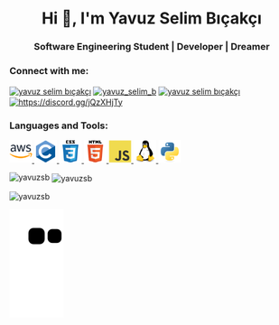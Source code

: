 <!-- [![MasterHead](http:) -->
<h1 align="center">Hi 👋, I'm Yavuz Selim Bıçakçı</h1>
<h3 align="center">Software Engineering Student | Developer | Dreamer</h3>

<h3 align="left">Connect with me:</h3>
<p align="left">
<a href="https://linkedin.com/in/yavuz selim bıçakçı" target="blank"><img align="center" src="https://raw.githubusercontent.com/rahuldkjain/github-profile-readme-generator/master/src/images/icons/Social/linked-in-alt.svg" alt="yavuz selim bıçakçı" height="30" width="40" /></a>
<a href="https://instagram.com/yavuz_selim_b" target="blank"><img align="center" src="https://raw.githubusercontent.com/rahuldkjain/github-profile-readme-generator/master/src/images/icons/Social/instagram.svg" alt="yavuz_selim_b" height="30" width="40" /></a>
<a href="https://www.youtube.com/c/yavuz selim bıçakçı" target="blank"><img align="center" src="https://raw.githubusercontent.com/rahuldkjain/github-profile-readme-generator/master/src/images/icons/Social/youtube.svg" alt="yavuz selim bıçakçı" height="30" width="40" /></a>
<a href="https://discord.gg/https://discord.gg/jQzXHjTy" target="blank"><img align="center" src="https://raw.githubusercontent.com/rahuldkjain/github-profile-readme-generator/master/src/images/icons/Social/discord.svg" alt="https://discord.gg/jQzXHjTy" height="30" width="40" /></a>
</p>

<h3 align="left">Languages and Tools:</h3>
<p align="left"> <a href="https://aws.amazon.com" target="_blank" rel="noreferrer"> <img src="https://raw.githubusercontent.com/devicons/devicon/master/icons/amazonwebservices/amazonwebservices-original-wordmark.svg" alt="aws" width="40" height="40"/> </a> <a href="https://www.cprogramming.com/" target="_blank" rel="noreferrer"> <img src="https://raw.githubusercontent.com/devicons/devicon/master/icons/c/c-original.svg" alt="c" width="40" height="40"/> </a> <a href="https://www.w3schools.com/css/" target="_blank" rel="noreferrer"> <img src="https://raw.githubusercontent.com/devicons/devicon/master/icons/css3/css3-original-wordmark.svg" alt="css3" width="40" height="40"/> </a> <a href="https://www.w3.org/html/" target="_blank" rel="noreferrer"> <img src="https://raw.githubusercontent.com/devicons/devicon/master/icons/html5/html5-original-wordmark.svg" alt="html5" width="40" height="40"/> </a> <a href="https://developer.mozilla.org/en-US/docs/Web/JavaScript" target="_blank" rel="noreferrer"> <img src="https://raw.githubusercontent.com/devicons/devicon/master/icons/javascript/javascript-original.svg" alt="javascript" width="40" height="40"/> </a> <a href="https://www.linux.org/" target="_blank" rel="noreferrer"> <img src="https://raw.githubusercontent.com/devicons/devicon/master/icons/linux/linux-original.svg" alt="linux" width="40" height="40"/> </a> <a href="https://www.python.org" target="_blank" rel="noreferrer"> <img src="https://raw.githubusercontent.com/devicons/devicon/master/icons/python/python-original.svg" alt="python" width="40" height="40"/> </a> </p>

<p><img align="left" src="https://github-readme-stats.vercel.app/api/top-langs?username=yavuzsb&show_icons=true&locale=en&layout=compact" alt="yavuzsb" /></p>

<p>&nbsp;<img align="center" src="https://github-readme-stats.vercel.app/api?username=yavuzsb&show_icons=true&locale=en" alt="yavuzsb" /></p>

<p><img align="center" src="https://github-readme-streak-stats.herokuapp.com/?user=yavuzsb&" alt="yavuzsb" /></p>

![Snake animation](https://github.com/YavuzSB/YavuzSB/blob/snk/github-contribution-grid-snake.svg)
